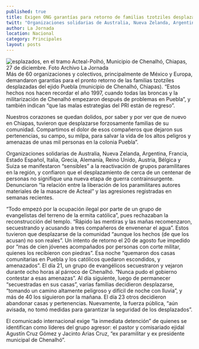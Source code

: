 ```yaml
---
published: true
title: Exigen ONG garantías para retorno de familias tzotziles desplazadas de Chenalhó
twitt: "Organizaciones solidarias de Australia, Nueva Zelanda, Argentina, Francia, Estado Español, Italia, Grecia, Alemania, Reino Unido, Austria, Bélgica y Suiza se manifestaron “sensibles” a la reactivación de grupos paramilitares en la región"
author: La Jornada
location: Nacional
category: Principales
layout: posts
---
```


![esplazados, en el tramo Acteal-Polhó, Municipio de Chenalhó, Chiapas, 27 de diciembre. Foto Archivo La Jornada](http://i.imgur.com/ZN1sfSMm.jpg)Más de 60 organizaciones y colectivos, principalmente de México y Europa, demandaron garantías para el pronto retorno de las familias tzotziles desplazadas del ejido Puebla (municipio de Chenalhó, Chiapas). “Estos hechos nos hacen recordar el año 1997, cuando todas las broncas y la militarización de Chenalhó empezaron después de problemas en Puebla”, y también indican “que las malas estrategias del PRI están de regreso”.

Nuestros corazones se quedan dolidos, por saber y por ver que de nuevo en Chiapas, tuvieron que desplazarse forzosamente familias de su comunidad. Compartimos el dolor de esos compañeros que dejaron sus pertenencias, su campo, su milpa, para salvar la vida de los altos peligros y amenazas de unas mil personas en la colonia Puebla”.

Organizaciones solidarias de Australia, Nueva Zelanda, Argentina, Francia, Estado Español, Italia, Grecia, Alemania, Reino Unido, Austria, Bélgica y Suiza se manifestaron “sensibles” a la reactivación de grupos paramilitares en la región, y confiaron que el desplazamiento de cerca de un centenar de personas no signifique una nueva etapa de guerra contrainsurgente. Denunciaron “la relación entre la liberación de los paramilitares autores materiales de la masacre de Acteal” y las agresiones registradas en semanas recientes.

“Todo empezó por la ocupación ilegal por parte de un grupo de evangelistas del terreno de la ermita católica”, pues rechazaban la reconstrucción del templo. “Rápido las mentiras y las mañas recomenzaron, secuestrando y acusando a tres compañeros de envenenar el agua”. Estos tuvieron que desplazarse de la comunidad “aunque los hechos (de que los acusan) no son reales”. Un intento de retorno el 20 de agosto fue impedido por “mas de cien jóvenes acompañados por personas con corte militar, quienes los recibieron con piedras”. Esa noche “quemaron dos casas comunitarias en Puebla y los católicos quedaron escondidos, y amenazados”.
El día 21, un grupo de evangélicos secuestraron y vejaron durante ocho horas al párroco de Chenalhó. “Nunca pudo el gobierno contestar a esas amenazas”. Al día siguiente, luego de permanecer “secuestradas en sus casas”, varias familias decidieron desplazarse, “tomando un camino altamente peligroso y difícil de noche con lluvia”, y más de 40 los siguieron por la mañana. El día 23 otros decidieron abandonar casas y pertenencias. Nuevamente, la fuerza pública, “aún avisada, no tomó medidas para garantizar la seguridad de los desplazados”.

El comunicado internacional exige “la inmediata detención” de quienes se identifican como líderes del grupo agresor: el pastor y comisariado ejidal Agustín Cruz Gómez y Jacinto Arias Cruz, “ex paramilitar y ex presidente municipal de Chenalhó”.
